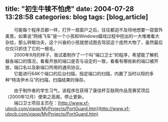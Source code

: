 title: "初生牛犊不怕虎"
date: 2004-07-28 13:28:58
categories: blog
tags: [blog,article]
---
　　可能每个程序员都一样，打开一扇窗户之后，往往都迫不及待地想要一窥窗外美景。如果说“网络飞车”是一个小孩和Windows嬉戏过程中挖出的一大堆难看大杂烩，那么转眼功夫，这个兴奋的小孩就想试图去驾驭这个庞然大物了，虽然最后仅仅只抓住了它的一根毛。  
　　2000年9月的样子，我试着制作了一个叫“端口卫士”的程序，希望能了解机器各端口的情况，看看开放的端口是否与设定的一致，看看有哪些新的端口被开放，端口名以及新端口所用的通讯协议。  
　　它能进行64K个端口的后台扫描，指定端口的扫描，内置了当时以知的多种“特洛伊木马”的扫描，扫描结果的保存。  
  
　　由于制作者的学生习气，该程序在获得了康佳杯互联网作品竞赛奖项后（2000年12月）便束之高阁，停止更新。  
　　端口卫士项目主页在：[http://www.xf-utpcb.com/xiaop/MyProjects/PortGuard.htm](http://www.xf-utpcb.com/xiaop/MyProjects/PortGuard.htm)